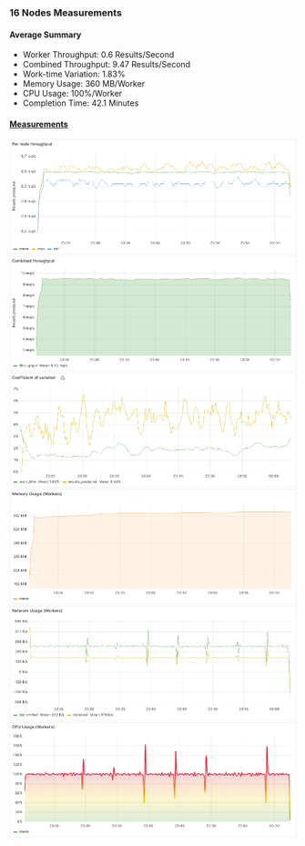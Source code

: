 ### 16 Nodes Measurements

#### Average Summary

- Worker Throughput: 0.6 Results/Second
- Combined Throughput: 9.47 Results/Second
- Work-time Variation: 1.83%
- Memory Usage: 360 MB/Worker
- CPU Usage: 100%/Worker
- Completion Time: 42.1 Minutes

#### [Measurements](https://snapshots.raintank.io/dashboard/snapshot/F6c63KBQygNz2IcvpSayQaZDeIH724iZ)

![Worker_throughput](Per%20node%20throughput.png)
![Combined_throughput](Combined%20throughput.png)
![Variation](Coefficient%20of%20variation.png)
![Memory](Memory%20Usage%20(Workers).png)
![Network](Network%20Usage%20(Workers).png)
![CPU](CPU%20Usage%20(Workers).png)